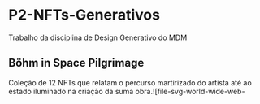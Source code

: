# P2-NFTs-Generativos
Trabalho da disciplina de Design Generativo do MDM


## Böhm in Space Pilgrimage
Coleção de 12 NFTs que relatam o percurso martirizado do artista até ao estado iluminado na criação da suma obra.![file-svg-world-wide-web-
